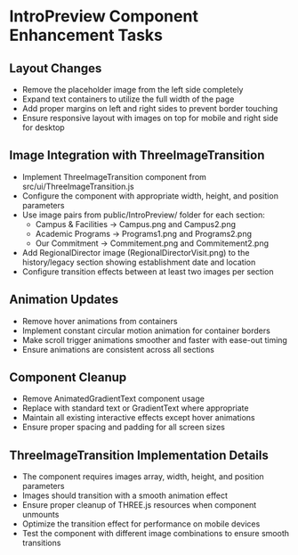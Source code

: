 # IntroPreview Component Enhancement Tasks

## Layout Changes
- Remove the placeholder image from the left side completely
- Expand text containers to utilize the full width of the page
- Add proper margins on left and right sides to prevent border touching
- Ensure responsive layout with images on top for mobile and right side for desktop

## Image Integration with ThreeImageTransition
- Implement ThreeImageTransition component from src/ui/ThreeImageTransition.js
- Configure the component with appropriate width, height, and position parameters
- Use image pairs from public/IntroPreview/ folder for each section:
  - Campus & Facilities → Campus.png and Campus2.png
  - Academic Programs → Programs1.png and Programs2.png
  - Our Commitment → Commitement.png and Commitement2.png
- Add RegionalDirector image (RegionalDirectorVisit.png) to the history/legacy section showing establishment date and location
- Configure transition effects between at least two images per section

## Animation Updates
- Remove hover animations from containers
- Implement constant circular motion animation for container borders
- Make scroll trigger animations smoother and faster with ease-out timing
- Ensure animations are consistent across all sections

## Component Cleanup
- Remove AnimatedGradientText component usage
- Replace with standard text or GradientText where appropriate
- Maintain all existing interactive effects except hover animations
- Ensure proper spacing and padding for all screen sizes

## ThreeImageTransition Implementation Details
- The component requires images array, width, height, and position parameters
- Images should transition with a smooth animation effect
- Ensure proper cleanup of THREE.js resources when component unmounts
- Optimize the transition effect for performance on mobile devices
- Test the component with different image combinations to ensure smooth transitions